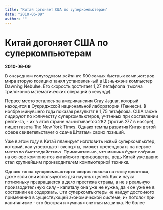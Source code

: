 ```yaml
---
title: "Китай догоняет США по суперкомпьютерам"
date: "2010-06-09"
author: ""
---
```


# Китай догоняет США по суперкомпьютерам

**2010-06-09** 

В очередном полугодовом рейтинге 500 самых быстрых компьютеров мира вторую позицию занял установленный в Шэньчжэне компьютер Dawning Nebulae. Его скорость достигает 1,27 петафлопа (тысяча триллионов математических операций в секунду).

Первое место осталось за американским Cray Jaguar, который находится в Оукриджской национальной лаборатории (Теннеси). В ноябре минувшего года показал результат в 1,75 петафлопа. США также лидируют по количеству суперкомпьютеров, учтенных при составлении рейтинга, - их в этой стране насчитывается 282 (против 277 в ноябре), пишет газета The New York Times. Однако темпы развития Китая в этой сфере свидетельствует о сдаче Штатами своих позиций.

Уже в этом году в Китай планирует изготовить новый суперкомпьютер, который, как утверждают эксперты, сможет претендовать на первое место по быстродействию. Примечательно, что машина будет собрана на основе компонентов китайского производства, ведь Китай уже давно стал крупнейшим производителем компьютерной техники.

Однако гонка суперкомпьютеров скорее похожа на гонку престижа, даже если они используются для научных целей. Как и наука потихоньку превращается в дело престижа страны, а не в реальную производительную силу - капиталу она уже не нужна, да и он уже не в состоянии ее содержать. Эти суперкомпьютеры не найдут достойного применения в существующей экономической системе, их потолок при капитализме - это быстрая и «умная» счетная машинка. Не более.